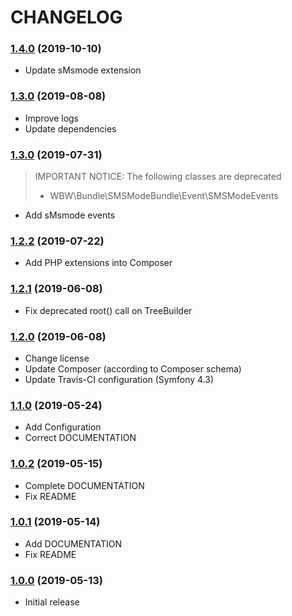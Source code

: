 CHANGELOG
=========

### [1.4.0](https://github.com/webeweb/smsmode-bundle/tree/v1.4.0) (2019-10-10)

- Update sMsmode extension

### [1.3.0](https://github.com/webeweb/smsmode-bundle/tree/v1.3.0) (2019-08-08)

- Improve logs
- Update dependencies

### [1.3.0](https://github.com/webeweb/smsmode-bundle/tree/v1.3.0) (2019-07-31)

> IMPORTANT NOTICE: The following classes are deprecated
>
> - WBW\Bundle\SMSModeBundle\Event\SMSModeEvents

- Add sMsmode events

### [1.2.2](https://github.com/webeweb/smsmode-bundle/tree/v1.2.2) (2019-07-22)

- Add PHP extensions into Composer

### [1.2.1](https://github.com/webeweb/smsmode-bundle/tree/v1.2.1) (2019-06-08)

- Fix deprecated root() call on TreeBuilder

### [1.2.0](https://github.com/webeweb/smsmode-bundle/tree/v1.2.0) (2019-06-08)

- Change license
- Update Composer (according to Composer schema)
- Update Travis-CI configuration (Symfony 4.3)

### [1.1.0](https://github.com/webeweb/smsmode-bundle/tree/v1.1.0) (2019-05-24)

- Add Configuration
- Correct DOCUMENTATION

### [1.0.2](https://github.com/webeweb/smsmode-bundle/tree/v1.0.2) (2019-05-15)

- Complete DOCUMENTATION
- Fix README

### [1.0.1](https://github.com/webeweb/smsmode-bundle/tree/v1.0.1) (2019-05-14)

- Add DOCUMENTATION
- Fix README

### [1.0.0](https://github.com/webeweb/smsmode-bundle/tree/v1.0.0) (2019-05-13)

- Initial release
